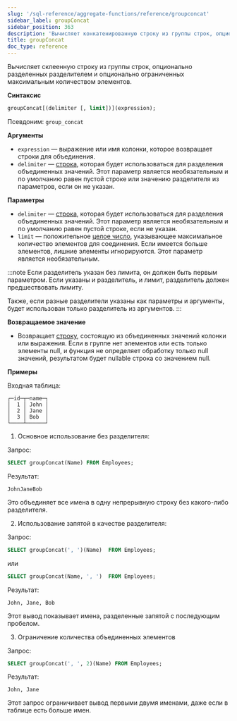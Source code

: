 ```yaml
---
slug: '/sql-reference/aggregate-functions/reference/groupconcat'
sidebar_label: groupConcat
sidebar_position: 363
description: 'Вычисляет конкатенированную строку из группы строк, опционально разделенную'
title: groupConcat
doc_type: reference
---
```

Вычисляет склеенную строку из группы строк, опционально разделенных разделителем и опционально ограниченных максимальным количеством элементов.

**Синтаксис**

```sql
groupConcat[(delimiter [, limit])](expression);
```

Псевдоним: `group_concat`

**Аргументы**

- `expression` — выражение или имя колонки, которое возвращает строки для объединения.
- `delimiter` — [строка](../../../sql-reference/data-types/string.md), которая будет использоваться для разделения объединенных значений. Этот параметр является необязательным и по умолчанию равен пустой строке или значению разделителя из параметров, если он не указан.

**Параметры**

- `delimiter` — [строка](../../../sql-reference/data-types/string.md), которая будет использоваться для разделения объединенных значений. Этот параметр является необязательным и по умолчанию равен пустой строке, если не указан.
- `limit` — положительное [целое число](../../../sql-reference/data-types/int-uint.md), указывающее максимальное количество элементов для соединения. Если имеется больше элементов, лишние элементы игнорируются. Этот параметр является необязательным.

:::note
Если разделитель указан без лимита, он должен быть первым параметром. Если указаны и разделитель, и лимит, разделитель должен предшествовать лимиту.

Также, если разные разделители указаны как параметры и аргументы, будет использован только разделитель из аргументов.
:::

**Возвращаемое значение**

- Возвращает [строку](../../../sql-reference/data-types/string.md), состоящую из объединенных значений колонки или выражения. Если в группе нет элементов или есть только элементы null, и функция не определяет обработку только null значений, результатом будет nullable строка со значением null.

**Примеры**

Входная таблица:

```text
┌─id─┬─name─┐
│  1 │ John │
│  2 │ Jane │
│  3 │ Bob  │
└────┴──────┘
```

1.    Основное использование без разделителя:

Запрос:

```sql
SELECT groupConcat(Name) FROM Employees;
```

Результат:

```text
JohnJaneBob
```

Это объединяет все имена в одну непрерывную строку без какого-либо разделителя.

2. Использование запятой в качестве разделителя:

Запрос:

```sql
SELECT groupConcat(', ')(Name)  FROM Employees;
```

или

```sql
SELECT groupConcat(Name, ', ')  FROM Employees;
```

Результат:

```text
John, Jane, Bob
```

Этот вывод показывает имена, разделенные запятой с последующим пробелом.

3. Ограничение количества объединенных элементов

Запрос:

```sql
SELECT groupConcat(', ', 2)(Name) FROM Employees;
```

Результат:

```text
John, Jane
```

Этот запрос ограничивает вывод первыми двумя именами, даже если в таблице есть больше имен.